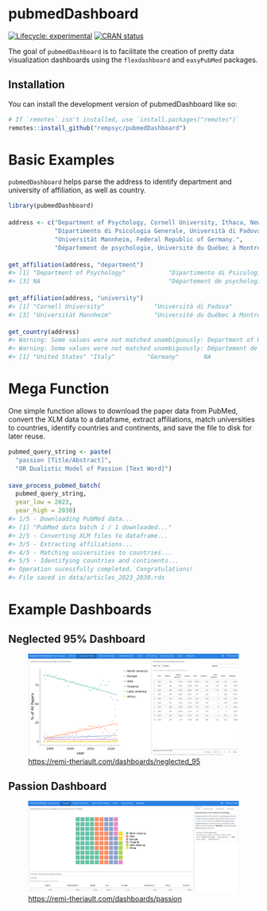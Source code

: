 
<!-- README.md is generated from README.Rmd. Please edit that file -->

# pubmedDashboard

<!-- badges: start -->

[![Lifecycle:
experimental](https://img.shields.io/badge/lifecycle-experimental-orange.svg)](https://lifecycle.r-lib.org/articles/stages.html#experimental)
[![CRAN
status](https://www.r-pkg.org/badges/version/pubmedDashboard)](https://CRAN.R-project.org/package=pubmedDashboard)
<!-- badges: end -->

The goal of `pubmedDashboard` is to facilitate the creation of pretty
data visualization dashboards using the `flexdashboard` and `easyPubMed`
packages.

## Installation

You can install the development version of pubmedDashboard like so:

``` r
# If `remotes` isn't installed, use `install.packages("remotes")`
remotes::install_github("rempsyc/pubmedDashboard")
```

# Basic Examples

`pubmedDashboard` helps parse the address to identify department and
university of affiliation, as well as country.

``` r
library(pubmedDashboard)

address <- c("Department of Psychology, Cornell University, Ithaca, New York 14853-7601.",
             "Dipartimento di Psicologia Generale, Università di Padova, Italy.",
             "Universität Mannheim, Federal Republic of Germany.",
             "Département de psychologie, Université du Québec à Montréal.")

get_affiliation(address, "department")
#> [1] "Department of Psychology"            "Dipartimento di Psicologia Generale"
#> [3] NA                                    "Département de psychologie"

get_affiliation(address, "university")
#> [1] "Cornell University"              "Università di Padova"           
#> [3] "Universität Mannheim"            "Université du Québec à Montréal"

get_country(address)
#> Warning: Some values were not matched unambiguously: Department of Psychology, Cornell University, Ithaca, New York 14853-7601.
#> Warning: Some values were not matched unambiguously: Département de psychologie, Université du Québec à Montréal.
#> [1] "United States" "Italy"         "Germany"       NA
```

# Mega Function

One simple function allows to download the paper data from PubMed,
convert the XLM data to a dataframe, extract affiliations, match
universities to countries, identify countries and continents, and save
the file to disk for later reuse.

``` r
pubmed_query_string <- paste(
  "passion [Title/Abstract]",
  "OR Dualistic Model of Passion [Text Word]")

save_process_pubmed_batch(
  pubmed_query_string,
  year_low = 2023,
  year_high = 2030)
#> 1/5 - Downloading PubMed data...
#> [1] "PubMed data batch 1 / 1 downloaded..."
#> 2/5 - Converting XLM files to dataframe...
#> 3/5 - Extracting affiliations...
#> 4/5 - Matching universities to countries...
#> 5/5 - Identifying countries and continents...
#> Operation sucessfully completed. Congratulations! 
#> File saved in data/articles_2023_2030.rds
```

# Example Dashboards

## Neglected 95% Dashboard

<figure>
<img src="man/figures/n95.png"
alt="https://remi-theriault.com/dashboards/neglected_95" />
<figcaption aria-hidden="true"><a
href="https://remi-theriault.com/dashboards/neglected_95"
class="uri">https://remi-theriault.com/dashboards/neglected_95</a></figcaption>
</figure>

## Passion Dashboard

<figure>
<img src="man/figures/passion.png"
alt="https://remi-theriault.com/dashboards/passion" />
<figcaption aria-hidden="true"><a
href="https://remi-theriault.com/dashboards/passion"
class="uri">https://remi-theriault.com/dashboards/passion</a></figcaption>
</figure>
